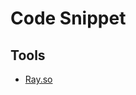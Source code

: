 # Code Snippet

## Tools

- [Ray.so](https://ray.so)

<!--
https://github.com/nimone/code-screeshot
-->
